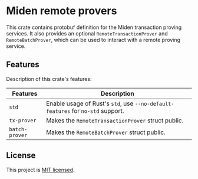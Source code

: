 # Miden remote provers

This crate contains protobuf definition for the Miden transaction proving services. It also provides an optional `RemoteTransactionProver` and `RemoteBatchProver`, which can be used to interact with a remote proving service.

## Features

Description of this crate's features:

| Features      | Description                                                                                                 |
| ------------- | ------------------------------------------------------------------------------------------------------------|
| `std`         | Enable usage of Rust's `std`, use `--no-default-features` for `no-std` support.                             |
| `tx-prover`   | Makes the `RemoteTransactionProver` struct public.                                                          |
| `batch-prover`| Makes the `RemoteBatchProver` struct public.                                                                |

## License

This project is [MIT licensed](../LICENSE).
